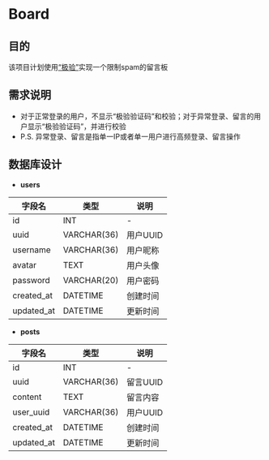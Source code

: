 # Board

## 目的
该项目计划使用[“极验”](http://www.geetest.com)实现一个限制spam的留言板

## 需求说明
* 对于正常登录的用户，不显示“极验验证码”和校验；对于异常登录、留言的用户显示“极验验证码”，并进行校验
* P.S. 异常登录、留言是指单一IP或者单一用户进行高频登录、留言操作

## 数据库设计
- **users**

| 字段名         | 类型           | 说明                          |
| ------------- | ------------- | -----------------------------|
| id            | INT       | -                            |
| uuid          | VARCHAR(36)    | 用户UUID                         |
| username          | VARCHAR(36)    | 用户昵称                |
| avatar        | TEXT    | 用户头像                |
| password     | VARCHAR(20)          | 用户密码                |
| created_at    | DATETIME          | 创建时间                       |
| updated_at    | DATETIME          | 更新时间                       |

- **posts**

| 字段名         | 类型           | 说明                          |
| ------------- | ------------- | -----------------------------|
| id            | INT       | -                            |
| uuid     | VARCHAR(36)    | 留言UUID                      |
| content   | TEXT    | 留言内容                   |
| user_uuid          | VARCHAR(36)    | 用户UUID                       |
| created_at    | DATETIME          | 创建时间                       |
| updated_at    | DATETIME          | 更新时间                       |



